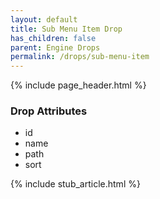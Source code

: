 ```yaml
---
layout: default
title: Sub Menu Item Drop
has_children: false
parent: Engine Drops
permalink: /drops/sub-menu-item
---
```


{% include page_header.html %}

### Drop Attributes

- id
- name
- path
- sort

{% include stub_article.html %}